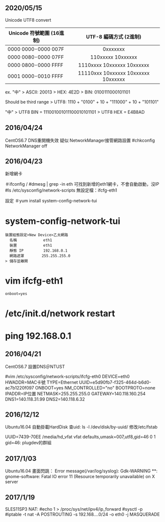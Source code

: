 ## 2020/05/15

Unicode UTF8 convert

| Unicode 符號範圍 (16進制)  | UTF-8 編碼方式 (2進制) | 
| ------------- |:-------------:|
| 0000 0000-0000 007F | 0xxxxxxx |
| 0000 0080-0000 07FF | 110xxxxx 10xxxxxx |
| 0000 0800-0000 FFFF | 1110xxxx 10xxxxxx 10xxxxxx |
| 0001 0000-0010 FFFF | 11110xxx 10xxxxxx 10xxxxxx 10xxxxxx |

ex. "中"  >  ASCII: 20013  >  HEX: 4E2D  >  BIN: 0100111000101101

Should be third range > UTF8: 1110 + "0100" + 10 + "111000" + 10 + "101101"

"中" > UTF8 BIN = 111001001011100010101101 > UTF8 HEX = E4B8AD


## 2016/04/24
CentOS6.7 DNS重開機失效
  疑似 NetworkManager接管網路設置
  #chkconfig NetworkManager off



## 2016/04/23
新增網卡

  ＃ifconfig / #dmesg | grep -in eth
    可找到新增的eth1網卡，不會自動啟動，沒IP
  #ls /etc/sysconfig/network-scripts 
    無設定檔：ifcfg-eth1
    
  設定
  ＃yum install system-config-network-tui
  # system-config-network-tui
    裝置組態設定>New Device>乙太網路
      名稱            eth1
      裝置            eth1
      靜態 IP         192.168.0.1
      網路遮罩        255.255.255.0
    > 儲存並離開
  # vim ifcfg-eth1
    onboot=yes
  # /etc/init.d/network restart
  # ping 192.168.0.1


## 2016/04/21
CentOS6.7 設置DNS＠NTUST

  #vim /etc/sysconfig/network-scripts/ifcfg-eth0
  DEVICE=eth0
  HWADDR=MAC卡號
  TYPE=Ethernet
  UUID=e5d90fb7-f325-464d-b6d0-ac7b1220f097
  ONBOOT=yes
  NM_CONTROLLED="no"
  BOOTPROTO=none
  IPADDR=IP位置
  NETMASK=255.255.255.0
  GATEWAY=140.118.160.254
  DNS1=140.118.31.99
  DNS2=140.118.6.32
  
  
## 2016/12/12
Ubuntu16.04 自動掛載HardDisk
查uid: ls -l /dev/disk/by-uuid/
修改/etc/fstab

  UUID=7439-70EE /media/hd_vfat               vfat    defaults,umask=007,utf8,gid=46 0 1
  gid=46: plugdev的群組
  
  
## 2017/1/03
Ubuntu16.04 畫面閃跳：
Error message(/var/log/syslog):
Gdk-WARNING **: gnome-software: Fatal IO error 11 (Resource temporarily unavailable) on X server


## 2017/1/19
SLES11SP3 NAT:
  #echo 1 > /proc/sys/net/ipv4/ip_forward
  #sysctl -p
  #iptable -t nat -A POSTROUTING -s 192.168....0/24 -o eth0 -j MASQUERADE
